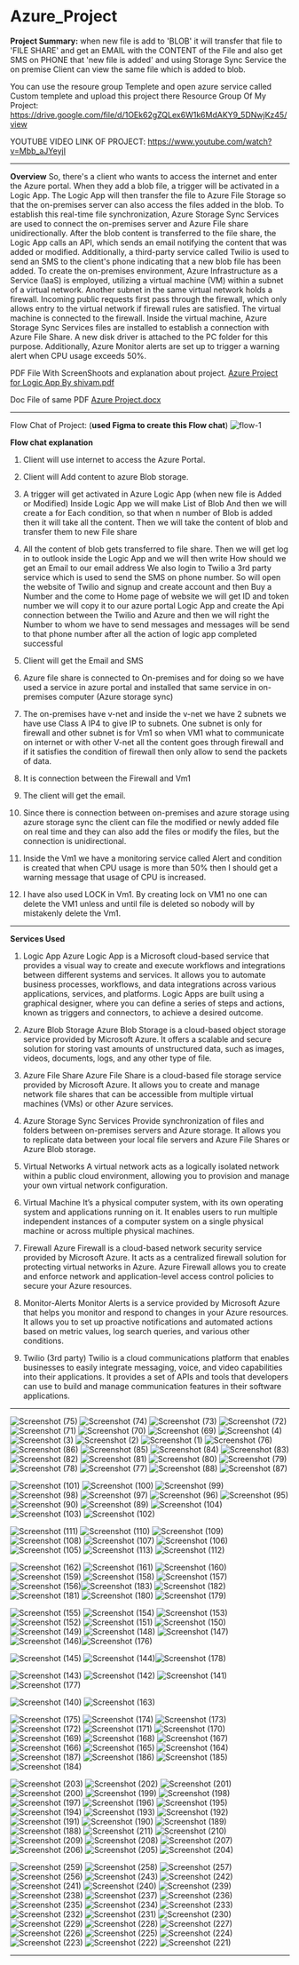 # Azure_Project
**Project Summary:** 
when new file is add to 'BLOB' it will transfer that file to 'FILE SHARE' and get an EMAIL with the CONTENT of the File and also get SMS on PHONE that 'new file is added' and using Storage Sync Service the on premise Client can view the same file which is added to blob.

You can use the resoure group Templete and open azure service called Custom templete and upload this project there
Resource Group Of My Project: https://drive.google.com/file/d/1OEk62gZQLex6W1k6MdAKY9_5DNwjKz45/view


YOUTUBE VIDEO LINK OF PROJECT: https://www.youtube.com/watch?v=Mbb_aJYeyjI

---------------------------------------------------------------------------------------------------------------------------------------------------------------------------------------------------
**Overview**
So, there's a client who wants to access the internet and enter the Azure portal. When they add a blob file, a trigger will be activated in a Logic App. The Logic App will then transfer the file to Azure File Storage so that the on-premises server can also access the files added in the blob. To establish this real-time file synchronization, Azure Storage Sync Services are used to connect the on-premises server and Azure File share unidirectionally.
After the blob content is transferred to the file share, the Logic App calls an API, which sends an email notifying the content that was added or modified. Additionally, a third-party service called Twilio is used to send an SMS to the client's phone indicating that a new blob file has been added.
To create the on-premises environment, Azure Infrastructure as a Service (IaaS) is employed, utilizing a virtual machine (VM) within a subnet of a virtual network. Another subnet in the same virtual network holds a firewall. Incoming public requests first pass through the firewall, which only allows entry to the virtual network if firewall rules are satisfied. The virtual machine is connected to the firewall.
Inside the virtual machine, Azure Storage Sync Services files are installed to establish a connection with Azure File Share. A new disk driver is attached to the PC folder for this purpose. Additionally, Azure Monitor alerts are set up to trigger a warning alert when CPU usage exceeds 50%.

PDF File With ScreenShoots and explanation about project.
[Azure Project for Logic App By shivam.pdf](https://github.com/ShivamPratap2409/Azure_Project/files/13162108/Azure.Project.for.Logic.App.By.shivam.pdf)

Doc File of same PDF
[Azure Project.docx](https://github.com/ShivamPratap2409/Azure_Project/files/13162111/Azure.Project.docx)

--------------------------------------------------------------------------------------------------------------------------------------------------------------------------------------------------




Flow Chat of Project: (__used Figma to create this Flow chat__)
![flow-1](https://github.com/ShivamPratap2409/Azure_Project/assets/140940680/7392ff3a-1511-4b1d-946f-010fe8d48065)




**Flow chat explanation** 

1.	Client will use internet to access the Azure Portal.

2.	Client will Add content to azure Blob storage. 

3.	A trigger will get activated in Azure Logic App (when new file is Added or Modified)
Inside Logic App we will make List of Blob 
And then we will create a for Each condition, so that when n number of Blob is added then it will take all the content.
Then we will take the content of blob and transfer them to new File share 

4.	All the content of blob gets transferred to file share. 
Then we will get log in to outlook inside the Logic App and we will then write How should we get an Email to our email address
We also login to Twilio a 3rd party service which is used to send the SMS on phone number. 
So will open the website of Twilio and signup and create account and then Buy a Number and the come to Home page of website we will get ID and token number we will copy it to our azure portal Logic App and create the Api connection between the Twilio and Azure and then we will right the Number to whom we have to send messages and messages will be send to that phone number after all the action of logic app completed successful 

5.	Client will get the Email and SMS 

6.	Azure file share is connected to On-premises and for doing so we have used a service in azure portal and installed that same service in on-premises computer (Azure storage sync)

7.	The on-premises have v-net and inside the v-net we have 2 subnets we have use Class A IP4 to give IP to subnets.
One subnet is only for firewall and other subnet is for Vm1 so when VM1 what to communicate on internet or with other V-net all the content goes through firewall and if it satisfies the condition of firewall then only allow to send the packets of data.

8.	It is connection between the Firewall and Vm1 

9.	The client will get the email. 

10.	Since there is connection between on-premises and azure storage using azure storage sync the client can file the modified or newly added file on real time and they can also add the files or modify the files, but the connection is unidirectional.

11.	Inside the Vm1 we have a monitoring service called Alert and condition is created that when CPU usage is more than 50% then I should get a warning message that usage of CPU is increased.

12.	I have also used LOCK in Vm1. By creating lock on VM1 no one can delete the VM1 unless and until file is deleted so nobody will by mistakenly delete the Vm1.

-----------------------------------------------------------------------------------------------------------------------------------------------------------------------------------------------------------

**Services Used** 

1. Logic App
Azure Logic App is a Microsoft cloud-based service that provides a visual way to create and execute workflows and integrations between different systems and services. It allows you to automate business processes, workflows, and data integrations across various applications, services, and platforms. Logic Apps are built using a graphical designer, where you can define a series of steps and actions, known as triggers and connectors, to achieve a desired outcome.

2. Azure Blob Storage
Azure Blob Storage is a cloud-based object storage service provided by Microsoft Azure. It offers a scalable and secure solution for storing vast amounts of unstructured data, such as images, videos, documents, logs, and any other type of file.

3. Azure File Share
Azure File Share is a cloud-based file storage service provided by Microsoft Azure. It allows you to create and manage network file shares that can be accessible from multiple virtual machines (VMs) or other Azure services.

4. Azure Storage Sync Services
Provide synchronization of files and folders between on-premises servers and Azure storage. It allows you to replicate data between your local file servers and Azure File Shares or Azure Blob storage.

5. Virtual Networks
A virtual network acts as a logically isolated network within a public cloud environment, allowing you to provision and manage your own virtual network configuration.

6. Virtual Machine
It’s a physical computer system, with its own operating system and applications running on it. It enables users to run multiple independent instances of a computer system on a single physical machine or across multiple physical machines.

7. Firewall
Azure Firewall is a cloud-based network security service provided by Microsoft Azure. It acts as a centralized firewall solution for protecting virtual networks in Azure. Azure Firewall allows you to create and enforce network and application-level access control policies to secure your Azure resources. 

8. Monitor-Alerts
Monitor Alerts is a service provided by Microsoft Azure that helps you monitor and respond to changes in your Azure resources. It allows you to set up proactive notifications and automated actions based on metric values, log search queries, and various other conditions.

9. Twilio (3rd party)
Twilio is a cloud communications platform that enables businesses to easily integrate messaging, voice, and video capabilities into their applications. It provides a set of APIs and tools that developers can use to build and manage communication features in their software applications.

____________________________________________________________________________________________________________________________________________________________________________________

![Screenshot (75)](https://github.com/ShivamPratap2409/Azure_Project/assets/140940680/fd950ab4-000a-499f-b64f-02c33a35fd8c)
![Screenshot (74)](https://github.com/ShivamPratap2409/Azure_Project/assets/140940680/ffc112a4-e342-4896-8389-aa41f425d528)
![Screenshot (73)](https://github.com/ShivamPratap2409/Azure_Project/assets/140940680/1df05315-05db-47fe-aa24-87042104861c)
![Screenshot (72)](https://github.com/ShivamPratap2409/Azure_Project/assets/140940680/2a9995ee-7f50-4ffd-8a41-c043c0059354)
![Screenshot (71)](https://github.com/ShivamPratap2409/Azure_Project/assets/140940680/0a7a5ca7-3a8a-4384-8bc8-bc309d58b059)
![Screenshot (70)](https://github.com/ShivamPratap2409/Azure_Project/assets/140940680/ac4d1eea-a8db-4ab8-8a68-5af959443d6e)
![Screenshot (69)](https://github.com/ShivamPratap2409/Azure_Project/assets/140940680/420cbac1-7a96-41a4-9952-61a90e47df04)
![Screenshot (4)](https://github.com/ShivamPratap2409/Azure_Project/assets/140940680/56e04d12-8cbf-4d5e-8502-d59e6d7b5ea6)
![Screenshot (3)](https://github.com/ShivamPratap2409/Azure_Project/assets/140940680/a969b32c-cf5e-4c55-8011-81eb25e96905)
![Screenshot (2)](https://github.com/ShivamPratap2409/Azure_Project/assets/140940680/f844455c-e5e7-45a3-8a90-a67c3c09d0b7)
![Screenshot (1)](https://github.com/ShivamPratap2409/Azure_Project/assets/140940680/cabacd7d-f14e-4f68-b9e7-89357b0e2ade)
![Screenshot (76)](https://github.com/ShivamPratap2409/Azure_Project/assets/140940680/55a47cfd-eb00-4349-836c-876afcb81858)
![Screenshot (86)](https://github.com/ShivamPratap2409/Azure_Project/assets/140940680/d05f8939-cda4-49a1-90be-5b3d722d3935)
![Screenshot (85)](https://github.com/ShivamPratap2409/Azure_Project/assets/140940680/70df9ca1-e687-4142-b05f-c6e051872791)
![Screenshot (84)](https://github.com/ShivamPratap2409/Azure_Project/assets/140940680/8dbe4841-b63c-4ce9-a0e7-fb30d870c222)
![Screenshot (83)](https://github.com/ShivamPratap2409/Azure_Project/assets/140940680/cfc22414-67b8-42f4-bc32-230b27fd9941)
![Screenshot (82)](https://github.com/ShivamPratap2409/Azure_Project/assets/140940680/3e05c4bf-38dd-4f90-9db2-7ea6b6346d5c)
![Screenshot (81)](https://github.com/ShivamPratap2409/Azure_Project/assets/140940680/6caf6e97-5d92-4c94-9f54-938775f03974)
![Screenshot (80)](https://github.com/ShivamPratap2409/Azure_Project/assets/140940680/8b60b3ae-0203-4900-afef-7a83f8f64d0b)
![Screenshot (79)](https://github.com/ShivamPratap2409/Azure_Project/assets/140940680/bf5dea2f-fb99-429d-b6f6-818efb18b629)
![Screenshot (78)](https://github.com/ShivamPratap2409/Azure_Project/assets/140940680/4a770c34-3fb3-42b7-927f-77ffca9ad350)
![Screenshot (77)](https://github.com/ShivamPratap2409/Azure_Project/assets/140940680/c36747ef-b1b8-4a45-914c-e489386c69db)
![Screenshot (88)](https://github.com/ShivamPratap2409/Azure_Project/assets/140940680/8ad6774d-2672-4b69-8ce3-0846d4bb99b4)
![Screenshot (87)](https://github.com/ShivamPratap2409/Azure_Project/assets/140940680/cb36c6e7-8092-4bb2-8ba2-091f81a54e5b)


![Screenshot (101)](https://github.com/ShivamPratap2409/Azure_Project/assets/140940680/0dce44fd-5ecd-4f8f-b18a-ebce73ef005b)
![Screenshot (100)](https://github.com/ShivamPratap2409/Azure_Project/assets/140940680/0c4e16e1-c099-4aa3-a829-80fe57a096c1)
![Screenshot (99)](https://github.com/ShivamPratap2409/Azure_Project/assets/140940680/07436e46-bae5-41ab-9536-d266ccfa9ac9)
![Screenshot (98)](https://github.com/ShivamPratap2409/Azure_Project/assets/140940680/c87270dd-48ad-4004-a9f9-44754dc98b4b)
![Screenshot (97)](https://github.com/ShivamPratap2409/Azure_Project/assets/140940680/3792dd09-6a0e-479a-bfc8-8ff09ebb6fe5)
![Screenshot (96)](https://github.com/ShivamPratap2409/Azure_Project/assets/140940680/9c178a34-beaa-4160-9fca-1397b6f9b25a)
![Screenshot (95)](https://github.com/ShivamPratap2409/Azure_Project/assets/140940680/f9c01124-87af-4609-a37d-6e3058e7e45c)
![Screenshot (90)](https://github.com/ShivamPratap2409/Azure_Project/assets/140940680/e8f41705-bc94-49d2-b55a-a46d97a134cf)
![Screenshot (89)](https://github.com/ShivamPratap2409/Azure_Project/assets/140940680/c352e82a-cc30-4654-b4fe-5b300dda4bbe)
![Screenshot (104)](https://github.com/ShivamPratap2409/Azure_Project/assets/140940680/25e82071-0a31-42d2-81b7-3d73effd537f)
![Screenshot (103)](https://github.com/ShivamPratap2409/Azure_Project/assets/140940680/18c5857a-3c53-4881-9222-3b1fbb115fe7)
![Screenshot (102)](https://github.com/ShivamPratap2409/Azure_Project/assets/140940680/6c3c7f62-40a7-4202-967e-ed403798376e)

![Screenshot (111)](https://github.com/ShivamPratap2409/Azure_Project/assets/140940680/91e9cac9-3f91-4a56-8d55-3ff024b30a42)
![Screenshot (110)](https://github.com/ShivamPratap2409/Azure_Project/assets/140940680/747089fe-c933-425c-8ee8-0bde26cb1d96)
![Screenshot (109)](https://github.com/ShivamPratap2409/Azure_Project/assets/140940680/6da30f03-c405-4c8a-9d50-7426cc2d4bcf)
![Screenshot (108)](https://github.com/ShivamPratap2409/Azure_Project/assets/140940680/ad7a4945-5ed6-4474-858c-be664af69762)
![Screenshot (107)](https://github.com/ShivamPratap2409/Azure_Project/assets/140940680/97ba3d4d-caad-4562-bd73-401c1ea0cf19)
![Screenshot (106)](https://github.com/ShivamPratap2409/Azure_Project/assets/140940680/2dd7605f-e1ad-4160-8791-c00804aa7adc)
![Screenshot (105)](https://github.com/ShivamPratap2409/Azure_Project/assets/140940680/8de31864-e1bb-4186-99e3-2f394ca32c70)
![Screenshot (113)](https://github.com/ShivamPratap2409/Azure_Project/assets/140940680/8f768a60-68dd-4221-93b5-18ece1f729b4)
![Screenshot (112)](https://github.com/ShivamPratap2409/Azure_Project/assets/140940680/29c0d1f4-d5d6-4a6f-80dc-e771234345d4)


![Screenshot (162)](https://github.com/ShivamPratap2409/Azure_Project/assets/140940680/7e57c918-767c-4c39-8bd7-fe4be43bbf6a)
![Screenshot (161)](https://github.com/ShivamPratap2409/Azure_Project/assets/140940680/487f8374-01a6-4107-ab36-d78f233d96c0)
![Screenshot (160)](https://github.com/ShivamPratap2409/Azure_Project/assets/140940680/b84867ce-f6ad-4d9e-8f83-98aa3255f64f)
![Screenshot (159)](https://github.com/ShivamPratap2409/Azure_Project/assets/140940680/89d3ceec-93e5-4dc0-bc3a-875770df3ada)
![Screenshot (158)](https://github.com/ShivamPratap2409/Azure_Project/assets/140940680/aedd951d-4785-4c2e-b8d5-82aac1d223a2)
![Screenshot (157)](https://github.com/ShivamPratap2409/Azure_Project/assets/140940680/99770dfe-cb22-4f57-816f-6cf112545b86)
![Screenshot (156)](https://github.com/ShivamPratap2409/Azure_Project/assets/140940680/0d4d4ada-f800-4aa2-87ef-318bbc5d7dd0)![Screenshot (183)](https://github.com/ShivamPratap2409/Azure_Project/assets/140940680/638b1866-9a32-4260-b680-a3937431c045)
![Screenshot (182)](https://github.com/ShivamPratap2409/Azure_Project/assets/140940680/821a274a-e191-441e-9e53-9d382fc3af5c)
![Screenshot (181)](https://github.com/ShivamPratap2409/Azure_Project/assets/140940680/71000c37-0e06-46ff-84d7-75067fe5be70)
![Screenshot (180)](https://github.com/ShivamPratap2409/Azure_Project/assets/140940680/5edeb826-6230-49b4-89b2-0b9e856bca33)
![Screenshot (179)](https://github.com/ShivamPratap2409/Azure_Project/assets/140940680/8b136c9c-4ce7-4742-adfd-7c5c10d99ec3)

![Screenshot (155)](https://github.com/ShivamPratap2409/Azure_Project/assets/140940680/0afa253c-bd4b-46a5-a29f-812a6c67c645)
![Screenshot (154)](https://github.com/ShivamPratap2409/Azure_Project/assets/140940680/581575ec-3657-4ff7-a0ea-46ec13a51cec)
![Screenshot (153)](https://github.com/ShivamPratap2409/Azure_Project/assets/140940680/312160fb-568d-48b5-9d4d-34f77917b568)
![Screenshot (152)](https://github.com/ShivamPratap2409/Azure_Project/assets/140940680/0c8b0d79-68eb-4815-a8a2-4794b55efe0e)
![Screenshot (151)](https://github.com/ShivamPratap2409/Azure_Project/assets/140940680/6a6d7cf5-a8ed-4105-b874-7f1653b366dd)
![Screenshot (150)](https://github.com/ShivamPratap2409/Azure_Project/assets/140940680/2bb80dba-b307-4f90-ae30-30edda4c27c9)
![Screenshot (149)](https://github.com/ShivamPratap2409/Azure_Project/assets/140940680/b852453e-352b-4635-8bcb-1f25770ca1e4)
![Screenshot (148)](https://github.com/ShivamPratap2409/Azure_Project/assets/140940680/7958da8f-f4e4-445e-ad56-2d027361e64e)
![Screenshot (147)](https://github.com/ShivamPratap2409/Azure_Project/assets/140940680/48157f07-63b6-49ff-bf7d-6d604cac39a9)
![Screenshot (146)](https://github.com/ShivamPratap2409/Azure_Project/assets/140940680/d3074bd1-5769-4ba0-8e0e-1a60714e081c)![Screenshot (176)](https://github.com/ShivamPratap2409/Azure_Project/assets/140940680/6fbf2c66-1634-4127-86c6-c8100f810a53)

![Screenshot (145)](https://github.com/ShivamPratap2409/Azure_Project/assets/140940680/1fac91d4-06e7-421b-a5b3-78c53a07805e)
![Screenshot (144)](https://github.com/ShivamPratap2409/Azure_Project/assets/140940680/48ca54f0-a9a7-48c7-b1da-45fe39ba64c9)![Screenshot (178)](https://github.com/ShivamPratap2409/Azure_Project/assets/140940680/8e5617ab-6ef4-48ca-a8f5-7b34b157880d)

![Screenshot (143)](https://github.com/ShivamPratap2409/Azure_Project/assets/140940680/ddd0e36f-ba26-4cd9-a986-8790937b8f3e)
![Screenshot (142)](https://github.com/ShivamPratap2409/Azure_Project/assets/140940680/f67a0764-1586-4a9f-802c-f424df4e39f2)
![Screenshot (141)](https://github.com/ShivamPratap2409/Azure_Project/assets/140940680/df72a4f6-3977-417e-b3fa-b1cd867ca07a)![Screenshot (177)](https://github.com/ShivamPratap2409/Azure_Project/assets/140940680/fe19bd24-8095-491c-9599-90b55f20eaca)

![Screenshot (140)](https://github.com/ShivamPratap2409/Azure_Project/assets/140940680/45095f7e-bb5c-4d96-a7a6-63d9a10662b2)
![Screenshot (163)](https://github.com/ShivamPratap2409/Azure_Project/assets/140940680/ce182fc0-0fd5-45ef-a0bd-d968fed6f746)

![Screenshot (175)](https://github.com/ShivamPratap2409/Azure_Project/assets/140940680/c3540358-c71e-46da-a2f0-651b2d0fb867)
![Screenshot (174)](https://github.com/ShivamPratap2409/Azure_Project/assets/140940680/55b074b1-d174-4743-95e8-4515c34af048)
![Screenshot (173)](https://github.com/ShivamPratap2409/Azure_Project/assets/140940680/8a320eb6-97ac-4845-af1e-e3e978966718)
![Screenshot (172)](https://github.com/ShivamPratap2409/Azure_Project/assets/140940680/2995f8f9-a380-44b3-a248-c82dc1560677)
![Screenshot (171)](https://github.com/ShivamPratap2409/Azure_Project/assets/140940680/b1fb6d87-91b9-4594-8041-3cb991052ac7)
![Screenshot (170)](https://github.com/ShivamPratap2409/Azure_Project/assets/140940680/90da2bf9-b65e-41f7-9411-33e34c8243f5)
![Screenshot (169)](https://github.com/ShivamPratap2409/Azure_Project/assets/140940680/5b53cfa3-4671-4a67-b907-a056f01823c1)
![Screenshot (168)](https://github.com/ShivamPratap2409/Azure_Project/assets/140940680/1f367265-d8fb-4360-8462-075cafc153b5)
![Screenshot (167)](https://github.com/ShivamPratap2409/Azure_Project/assets/140940680/12047c13-8f5f-48f8-9e97-f066cc769b33)
![Screenshot (166)](https://github.com/ShivamPratap2409/Azure_Project/assets/140940680/1e6447a7-7f9e-45a6-b68c-911a2f33e13f)
![Screenshot (165)](https://github.com/ShivamPratap2409/Azure_Project/assets/140940680/02b4c91d-ac4e-46f9-972e-af6430d86196)
![Screenshot (164)](https://github.com/ShivamPratap2409/Azure_Project/assets/140940680/eb42220c-a833-4946-ae4e-e05577aa81a2)
![Screenshot (187)](https://github.com/ShivamPratap2409/Azure_Project/assets/140940680/a9bec5ff-a08f-4bb6-9b0e-22b4893b57c3)
![Screenshot (186)](https://github.com/ShivamPratap2409/Azure_Project/assets/140940680/8ab1fde1-7e03-4ed1-9c50-6d62eef78cb2)
![Screenshot (185)](https://github.com/ShivamPratap2409/Azure_Project/assets/140940680/6d01df50-a242-425e-a44d-8f70b987c920)
![Screenshot (184)](https://github.com/ShivamPratap2409/Azure_Project/assets/140940680/3ef3c71e-727d-4991-b331-81df30424aca)



![Screenshot (203)](https://github.com/ShivamPratap2409/Azure_Project/assets/140940680/c29249a8-542d-4a69-aac9-9617d65948be)
![Screenshot (202)](https://github.com/ShivamPratap2409/Azure_Project/assets/140940680/4a21f3f2-bfb2-433b-a970-b40bf058296b)
![Screenshot (201)](https://github.com/ShivamPratap2409/Azure_Project/assets/140940680/ca03d121-43ac-4e2b-a07c-522815f75de9)
![Screenshot (200)](https://github.com/ShivamPratap2409/Azure_Project/assets/140940680/5e723091-874c-4874-8d16-d0cf51affa00)
![Screenshot (199)](https://github.com/ShivamPratap2409/Azure_Project/assets/140940680/e721a1ac-2dd3-4a46-8837-13fe27d9086e)
![Screenshot (198)](https://github.com/ShivamPratap2409/Azure_Project/assets/140940680/c3d08893-7084-434a-9990-7a44b57a5e84)
![Screenshot (197)](https://github.com/ShivamPratap2409/Azure_Project/assets/140940680/68bbe98b-60c3-4c50-a656-d01e670e6866)
![Screenshot (196)](https://github.com/ShivamPratap2409/Azure_Project/assets/140940680/75e1bc8d-8e0c-4839-80da-100f9e0ad586)
![Screenshot (195)](https://github.com/ShivamPratap2409/Azure_Project/assets/140940680/44dfb0e3-5084-4177-b5fb-1342e4d4dccd)
![Screenshot (194)](https://github.com/ShivamPratap2409/Azure_Project/assets/140940680/e54b243b-e08c-475b-abb7-5afa6061105b)
![Screenshot (193)](https://github.com/ShivamPratap2409/Azure_Project/assets/140940680/fc26e5e1-01c8-4999-96aa-578bb7cc3684)
![Screenshot (192)](https://github.com/ShivamPratap2409/Azure_Project/assets/140940680/08317f8e-ebff-4d31-b6e9-ab4b8dc30224)
![Screenshot (191)](https://github.com/ShivamPratap2409/Azure_Project/assets/140940680/a0b74ef1-765e-4fd1-973d-20ed1a3e14e7)
![Screenshot (190)](https://github.com/ShivamPratap2409/Azure_Project/assets/140940680/085a652f-e1ee-4f07-a8e9-5e872a41ac84)
![Screenshot (189)](https://github.com/ShivamPratap2409/Azure_Project/assets/140940680/9548e2bc-1cf1-47ff-a99c-d62a6511af91)
![Screenshot (188)](https://github.com/ShivamPratap2409/Azure_Project/assets/140940680/058e8b56-a971-4f18-a5b8-5f402fb7c100)
![Screenshot (211)](https://github.com/ShivamPratap2409/Azure_Project/assets/140940680/2931de1d-5572-4f8f-a488-1ac1fe78446c)
![Screenshot (210)](https://github.com/ShivamPratap2409/Azure_Project/assets/140940680/a2712469-f586-47d3-a28b-e2d17cd497e4)
![Screenshot (209)](https://github.com/ShivamPratap2409/Azure_Project/assets/140940680/6f9cb605-af3e-4852-888b-fa92b18c1089)
![Screenshot (208)](https://github.com/ShivamPratap2409/Azure_Project/assets/140940680/8070c5ec-bad7-4dfd-b9d5-b287e494f91e)
![Screenshot (207)](https://github.com/ShivamPratap2409/Azure_Project/assets/140940680/9471e35f-8b57-4c40-8a2b-5de39ef87dfc)
![Screenshot (206)](https://github.com/ShivamPratap2409/Azure_Project/assets/140940680/aabcce25-5bba-41fc-b732-31372562ad6e)
![Screenshot (205)](https://github.com/ShivamPratap2409/Azure_Project/assets/140940680/29c3d960-ae30-4138-a1c7-76f3f45e03b6)
![Screenshot (204)](https://github.com/ShivamPratap2409/Azure_Project/assets/140940680/ebbb9ab8-ebb5-423b-9a8d-0cbe3cc84c22)


![Screenshot (259)](https://github.com/ShivamPratap2409/Azure_Project/assets/140940680/673c4fcb-a10d-4f52-bb63-c1b2c6a67869)
![Screenshot (258)](https://github.com/ShivamPratap2409/Azure_Project/assets/140940680/3f56b42a-3c98-41b0-9f26-cb4b124d78c7)
![Screenshot (257)](https://github.com/ShivamPratap2409/Azure_Project/assets/140940680/700680fb-294b-48d2-b5de-004884ae50a1)
![Screenshot (256)](https://github.com/ShivamPratap2409/Azure_Project/assets/140940680/4a42ab72-915f-41c4-8af5-33a0d4c874ec)
![Screenshot (243)](https://github.com/ShivamPratap2409/Azure_Project/assets/140940680/a8976528-1cbe-4ceb-b9c7-9ec8775ff0c9)
![Screenshot (242)](https://github.com/ShivamPratap2409/Azure_Project/assets/140940680/a114b903-d504-4760-9f46-1188eeb06d15)
![Screenshot (241)](https://github.com/ShivamPratap2409/Azure_Project/assets/140940680/ec0c5196-421d-4bc3-84e7-fb126bfc631b)
![Screenshot (240)](https://github.com/ShivamPratap2409/Azure_Project/assets/140940680/bebaee5d-7ff9-4692-8b36-0d8a2c1e3496)
![Screenshot (239)](https://github.com/ShivamPratap2409/Azure_Project/assets/140940680/e16040dc-b436-42db-8fec-030549eaa74f)
![Screenshot (238)](https://github.com/ShivamPratap2409/Azure_Project/assets/140940680/97423362-d631-468c-8a90-cda973e4d8a4)
![Screenshot (237)](https://github.com/ShivamPratap2409/Azure_Project/assets/140940680/2c926c4a-d574-4503-a36a-649b9f31a94b)
![Screenshot (236)](https://github.com/ShivamPratap2409/Azure_Project/assets/140940680/b374ddc4-5467-445d-8f46-4c0fc0a7c27f)
![Screenshot (235)](https://github.com/ShivamPratap2409/Azure_Project/assets/140940680/ffc8e283-d556-4cea-92aa-b5b4c1caac73)
![Screenshot (234)](https://github.com/ShivamPratap2409/Azure_Project/assets/140940680/daa5ca0c-9540-4ca0-82bf-612dede88f1a)
![Screenshot (233)](https://github.com/ShivamPratap2409/Azure_Project/assets/140940680/a80c138f-d8e2-4b92-9409-2a05210bef56)
![Screenshot (232)](https://github.com/ShivamPratap2409/Azure_Project/assets/140940680/f90102e1-ac55-4732-94f1-8f8184f41bbe)
![Screenshot (231)](https://github.com/ShivamPratap2409/Azure_Project/assets/140940680/7f56bca8-41f1-4b64-acff-bbf3caff71c3)
![Screenshot (230)](https://github.com/ShivamPratap2409/Azure_Project/assets/140940680/0c145c87-9db4-4b5e-af92-14d2bf2b1c26)
![Screenshot (229)](https://github.com/ShivamPratap2409/Azure_Project/assets/140940680/e815597f-40dc-4593-9ca3-c4db2d812f07)
![Screenshot (228)](https://github.com/ShivamPratap2409/Azure_Project/assets/140940680/bbae1d24-71b4-4225-aa67-eb5e4c5b4db9)
![Screenshot (227)](https://github.com/ShivamPratap2409/Azure_Project/assets/140940680/d488672b-a42b-4815-9d97-8fca6c552598)
![Screenshot (226)](https://github.com/ShivamPratap2409/Azure_Project/assets/140940680/3a052ef6-ce5a-459e-8766-9ed0d6a48882)
![Screenshot (225)](https://github.com/ShivamPratap2409/Azure_Project/assets/140940680/16b55c70-d696-4d7d-87d9-4cf93a5fd417)
![Screenshot (224)](https://github.com/ShivamPratap2409/Azure_Project/assets/140940680/65030266-d065-42b9-8eb6-304b65b96651)
![Screenshot (223)](https://github.com/ShivamPratap2409/Azure_Project/assets/140940680/14b8aab1-a03b-42bf-9516-821ed3da58b2)
![Screenshot (222)](https://github.com/ShivamPratap2409/Azure_Project/assets/140940680/2baff81c-7615-4392-b8e4-dc694d7b1b03)
![Screenshot (221)](https://github.com/ShivamPratap2409/Azure_Project/assets/140940680/cb91f656-a5b1-498e-b42b-c8442fb2dc3a)




________________________________________________________________________________________________________________________________________________________________________________________________________






